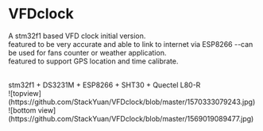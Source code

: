 # VFDclock
A stm32f1 based VFD clock initial version.
<br>
featured to be very accurate and able to link to internet via ESP8266 --can be used for fans counter or weather application.
<br>
featured to support GPS location and time calibrate.

</br>
stm32f1 + DS3231M + ESP8266 + SHT30 + Quectel L80-R
</br>
![topview](https://github.com/StackYuan/VFDclock/blob/master/1570333079243.jpg)
</br>
![bottom view](https://github.com/StackYuan/VFDclock/blob/master/1569019089477.jpg)
